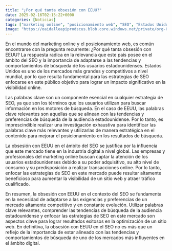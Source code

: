 ```yaml
---
title: "¿Por qué tanta obsesión con EEUU?"
date: 2025-02-16T02:15:22+0000
categories: [Noticias]
tags: ["marketing online", "posicionamiento web", "SEO", "Estados Unidos", "palabras clave", "estrategias", "visibilidad online."]
image: "https://oaidalleapiprodscus.blob.core.windows.net/private/org-HKmKxpuNw3Y88lm4EBrIPq0n/user-ZwiCXOggLL8ZNNKE2g7rXFmV/img-wn1y0Nr0NGAQBtxu45acTeC2.png?st=2025-02-16T01%3A15%3A22Z&se=2025-02-16T03%3A15%3A22Z&sp=r&sv=2024-08-04&sr=b&rscd=inline&rsct=image/png&skoid=d505667d-d6c1-4a0a-bac7-5c84a87759f8&sktid=a48cca56-e6da-484e-a814-9c849652bcb3&skt=2025-02-15T08%3A10%3A05Z&ske=2025-02-16T08%3A10%3A05Z&sks=b&skv=2024-08-04&sig=1cHCFhTVxypCiVezpCVIPtotA9gdZpPjLtCaA8YQr00%3D"
---
```


En el mundo del marketing online y el posicionamiento web, es común encontrarse con la pregunta recurrente: ¿Por qué tanta obsesión con EEUU? La respuesta radica en la relevancia que este país posee en el ámbito del SEO y la importancia de adaptarse a las tendencias y comportamientos de búsqueda de los usuarios estadounidenses. Estados Unidos es uno de los mercados más grandes y competitivos a nivel mundial, por lo que resulta fundamental para las estrategias de SEO enfocarse en este público objetivo para lograr un impacto significativo en la visibilidad online.

Las palabras clave son un componente esencial en cualquier estrategia de SEO, ya que son los términos que los usuarios utilizan para buscar información en los motores de búsqueda. En el caso de EEUU, las palabras clave relevantes son aquellas que se alinean con las tendencias y preferencias de búsqueda de la audiencia estadounidense. Por lo tanto, es imprescindible realizar una investigación exhaustiva para identificar las palabras clave más relevantes y utilizarlas de manera estratégica en el contenido para mejorar el posicionamiento en los resultados de búsqueda.

La obsesión con EEUU en el ámbito del SEO se justifica por la influencia que este mercado tiene en la industria digital a nivel global. Las empresas y profesionales del marketing online buscan captar la atención de los usuarios estadounidenses debido a su poder adquisitivo, su alto nivel de consumo y su predisposición a realizar transacciones online. Por lo tanto, enfocar las estrategias de SEO en este mercado puede resultar altamente beneficioso para aumentar la visibilidad de un sitio web y atraer tráfico cualificado.

En resumen, la obsesión con EEUU en el contexto del SEO se fundamenta en la necesidad de adaptarse a las exigencias y preferencias de un mercado altamente competitivo y en constante evolución. Utilizar palabras clave relevantes, comprender las tendencias de búsqueda de la audiencia estadounidense y enfocar las estrategias de SEO en este mercado son aspectos clave para lograr resultados exitosos en la optimización de un sitio web. En definitiva, la obsesión con EEUU en el SEO no es más que un reflejo de la importancia de estar alineado con las tendencias y comportamientos de búsqueda de uno de los mercados más influyentes en el ámbito digital.
    